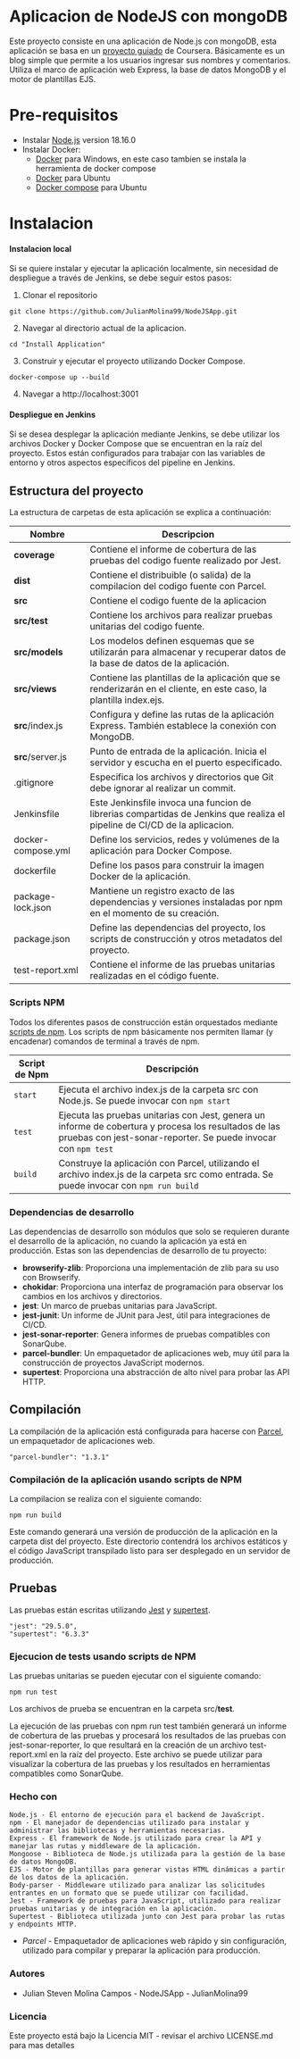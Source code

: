 # Aplicacion de NodeJS con mongoDB

Este proyecto consiste en una aplicación de Node.js con mongoDB, esta aplicación se basa en un [proyecto guiado](https://www.coursera.org/projects/containerize-full-stack-nodejs-application-in-docker) de Coursera. Básicamente es un blog simple que permite a los usuarios ingresar sus nombres y comentarios. Utiliza el marco de aplicación web Express, la base de datos MongoDB y el motor de plantillas EJS. 

# Pre-requisitos
- Instalar [Node.js](https://nodejs.org/en/) version 18.16.0
- Instalar Docker:
  - [Docker](https://docs.docker.com/desktop/install/windows-install/) para Windows, en este caso tambien se instala la herramienta de docker compose
  - [Docker](https://docs.docker.com/engine/install/ubuntu/) para Ubuntu
  - [Docker compose](https://www.digitalocean.com/community/tutorials/how-to-install-and-use-docker-compose-on-ubuntu-20-04) para Ubuntu
 

# Instalacion

#### Instalacion local

Si se quiere instalar y ejecutar la aplicación localmente, sin necesidad de despliegue a través de Jenkins, se debe seguir estos pasos:

1. Clonar el repositorio
````
git clone https://github.com/JulianMolina99/NodeJSApp.git
````

2. Navegar al directorio actual de la aplicacion.
````
cd "Install Application"
````

3. Construir y ejecutar el proyecto utilizando Docker Compose.
````
docker-compose up --build
````
4. Navegar a http://localhost:3001

#### Despliegue en Jenkins
Si se desea desplegar la aplicación mediante Jenkins, se debe utilizar los archivos Docker y Docker Compose que se encuentran en la raíz del proyecto. Estos están configurados para trabajar con las variables de entorno y otros aspectos específicos del pipeline en Jenkins.

## Estructura del proyecto
La estructura de carpetas de esta aplicación se explica a continuación:

| Nombre | Descripcion |
| ------------------------ | --------------------------------------------------------------------------------------------- |
| **coverage**             | Contiene el informe de cobertura de las pruebas del codigo fuente realizado por Jest.  |
| **dist**                 | Contiene el distribuible (o salida) de la compilacion del codigo fuente con Parcel.   |
| **src**                  | Contiene el codigo fuente de la aplicacion                               |
| **src/__test__**         | Contiene los archivos para realizar pruebas unitarias del codigo fuente.      |                
| **src/models**           | Los modelos definen esquemas que se utilizarán para almacenar y recuperar datos de la base de datos de la aplicación.  |
| **src/views**            | Contiene las plantillas de la aplicación que se renderizarán en el cliente, en este caso, la plantilla index.ejs. |
| **src**/index.js         | Configura y define las rutas de la aplicación Express. También establece la conexión con MongoDB.|
| **src**/server.js        | Punto de entrada de la aplicación. Inicia el servidor y escucha en el puerto especificado.  |
| .gitignore               | Especifica los archivos y directorios que Git debe ignorar al realizar un commit.  |
| Jenkinsfile              | Este Jenkinsfile invoca una funcion de librerias compartidas de Jenkins que realiza el pipeline de CI/CD de la aplicacion. |
| docker-compose.yml       | Define los servicios, redes y volúmenes de la aplicación para Docker Compose. |
| dockerfile               | Define los pasos para construir la imagen Docker de la aplicación.   |
| package-lock.json        | Mantiene un registro exacto de las dependencias y versiones instaladas por npm en el momento de su creación. |   
| package.json             | Define las dependencias del proyecto, los scripts de construcción y otros metadatos del proyecto. | 
| test-report.xml          | Contiene el informe de las pruebas unitarias realizadas en el código fuente. |

### Scripts NPM

Todos los diferentes pasos de construcción están orquestados mediante [scripts de npm](https://docs.npmjs.com/misc/scripts).
Los scripts de npm básicamente nos permiten llamar (y encadenar) comandos de terminal a través de npm.

| Script de Npm | Descripción |
| ------------------------- | ------------------------------------------------------------------------------------------------- |
| `start`                   | Ejecuta el archivo index.js de la carpeta src con Node.js. Se puede invocar con `npm start` |
| `test`                     | Ejecuta las pruebas unitarias con Jest, genera un informe de cobertura y procesa los resultados de las pruebas con jest-sonar-reporter. Se puede invocar con `npm test` |
| `build`                   | Construye la aplicación con Parcel, utilizando el archivo index.js de la carpeta src como entrada. Se puede invocar con `npm run build` |

### Dependencias de desarrollo

Las dependencias de desarrollo son módulos que solo se requieren durante el desarrollo de la aplicación, no cuando la aplicación ya está en producción. Estas son las dependencias de desarrollo de tu proyecto:

- **browserify-zlib**: Proporciona una implementación de zlib para su uso con Browserify.
- **chokidar**: Proporciona una interfaz de programación para observar los cambios en los archivos y directorios.
- **jest**: Un marco de pruebas unitarias para JavaScript.
- **jest-junit**: Un informe de JUnit para Jest, útil para integraciones de CI/CD.
- **jest-sonar-reporter**: Genera informes de pruebas compatibles con SonarQube.
- **parcel-bundler**: Un empaquetador de aplicaciones web, muy útil para la construcción de proyectos JavaScript modernos.
- **supertest**: Proporciona una abstracción de alto nivel para probar las API HTTP.

## Compilación

La compilación de la aplicación está configurada para hacerse con [Parcel](https://parceljs.org/), un empaquetador de aplicaciones web.

```
"parcel-bundler": "1.3.1"
```

### Compilación de la aplicación usando scripts de NPM

La compilacion se realiza con el siguiente comando:

```
npm run build
```
Este comando generará una versión de producción de la aplicación en la carpeta dist del proyecto. Este directorio contendrá los archivos estáticos y el código JavaScript transpilado listo para ser desplegado en un servidor de producción.

## Pruebas
Las pruebas están escritas utilizando [Jest](https://jestjs.io/) y [supertest](https://www.npmjs.com/package/supertest).

```
"jest": "29.5.0",
"supertest": "6.3.3"
```

### Ejecucion de tests usando scripts de NPM

Las pruebas unitarias se pueden ejecutar con el siguiente comando:
````
npm run test
````
Los archivos de prueba se encuentran en la carpeta src/__test__.

La ejecución de las pruebas con npm run test también generará un informe de cobertura de las pruebas y procesará los resultados de las pruebas con jest-sonar-reporter, lo que resultará en la creación de un archivo test-report.xml en la raíz del proyecto. Este archivo se puede utilizar para visualizar la cobertura de las pruebas y los resultados en herramientas compatibles como SonarQube.


### Hecho con

    Node.js - El entorno de ejecución para el backend de JavaScript.
    npm - El manejador de dependencias utilizado para instalar y administrar las bibliotecas y herramientas necesarias.
    Express - El framework de Node.js utilizado para crear la API y manejar las rutas y middleware de la aplicación.
    Mongoose - Biblioteca de Node.js utilizada para la gestión de la base de datos MongoDB.
    EJS - Motor de plantillas para generar vistas HTML dinámicas a partir de los datos de la aplicación.
    Body-parser - Middleware utilizado para analizar las solicitudes entrantes en un formato que se puede utilizar con facilidad.
    Jest - Framework de pruebas para JavaScript, utilizado para realizar pruebas unitarias y de integración en la aplicación.
    Supertest - Biblioteca utilizada junto con Jest para probar las rutas y endpoints HTTP.
 - *Parcel* - Empaquetador de aplicaciones web rápido y sin configuración, utilizado para compilar y preparar la aplicación para producción.

### Autores

- Julian Steven Molina Campos - NodeJSApp - JulianMolina99

### Licencia
Este proyecto está bajo la Licencia MIT - revisar el archivo LICENSE.md para mas detalles
